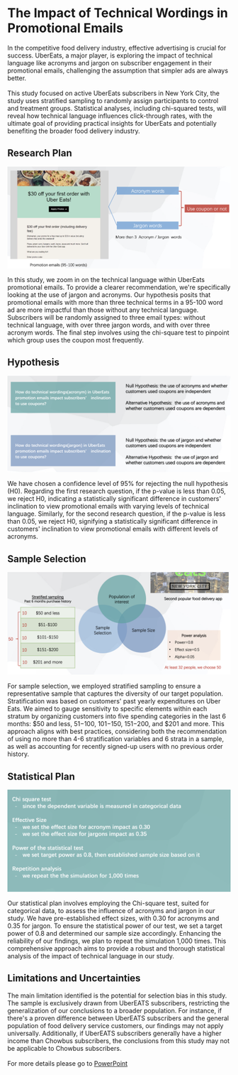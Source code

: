 # The Impact of Technical Wordings in Promotional Emails
In the competitive food delivery industry, effective advertising is crucial for success. UberEats, a major player, is exploring the impact of technical language like acronyms and jargon on subscriber engagement in their promotional emails, challenging the assumption that simpler ads are always better. 
<br>
<br>
This study focused on active UberEats subscribers in New York City, the study uses stratified sampling to randomly assign participants to control and treatment groups. Statistical analyses, including chi-squared tests, will reveal how technical language influences click-through rates, with the ultimate goal of providing practical insights for UberEats and potentially benefiting the broader food delivery industry. 

## Research Plan

![alt text](https://github.com/imkir0513/technical_wordings_in_promotions/blob/master/images/research%20plan_1.png)

In this study, we zoom in on the technical language within UberEats promotional emails. To provide a clearer recommendation, we're specifically looking at the use of jargon and acronyms. Our hypothesis posits that promotional emails with more than three technical terms in a 95-100 word ad are more impactful than those without any technical language. Subscribers will be randomly assigned to three email types: without technical language, with over three jargon words, and with over three acronym words. The final step involves using the chi-square test to pinpoint which group uses the coupon most frequently.



## Hypothesis

![alt text](https://github.com/imkir0513/technical_wordings_in_promotions/blob/master/images/hypothesis.png)

We have chosen a confidence level of 95% for rejecting the null hypothesis (H0). Regarding the first research question, if the p-value is less than 0.05, we reject H0, indicating a statistically significant difference in customers' inclination to view promotional emails with varying levels of technical language. Similarly, for the second research question, if the p-value is less than 0.05, we reject H0, signifying a statistically significant difference in customers' inclination to view promotional emails with different levels of acronyms.

## Sample Selection

![alt text](https://github.com/imkir0513/technical_wordings_in_promotions/blob/master/images/research%20plan_2.png)

For sample selection, we employed stratified sampling to ensure a representative sample that captures the diversity of our target population. Stratification was based on customers' past yearly expenditures on Uber Eats. We aimed to gauge sensitivity to specific elements within each stratum by organizing customers into five spending categories in the last 6 months: $50 and less, $51-$100, $101-$150, $151-$200, and $201 and more. This approach aligns with best practices, considering both the recommendation of using no more than 4-6 stratification variables and 6 strata in a sample, as well as accounting for recently signed-up users with no previous order history.

## Statistical Plan 

![alt text](https://github.com/imkir0513/technical_wordings_in_promotions/blob/master/images/statistical_plans.png)

Our statistical plan involves employing the Chi-square test, suited for categorical data, to assess the influence of acronyms and jargon in our study. We have pre-established effect sizes, with 0.30 for acronyms and 0.35 for jargon. To ensure the statistical power of our test, we set a target power of 0.8 and determined our sample size accordingly. Enhancing the reliability of our findings, we plan to repeat the simulation 1,000 times. This comprehensive approach aims to provide a robust and thorough statistical analysis of the impact of technical language in our study.

## Limitations and Uncertainties

The main limitation identified is the potential for selection bias in this study. The sample is exclusively drawn from UberEATS subscribers, restricting the generalization of our conclusions to a broader population. For instance, if there's a proven difference between UberEATS subscribers and the general population of food delivery service customers, our findings may not apply universally. Additionally, if UberEATS subscribers generally have a higher income than Chowbus subscribers, the conclusions from this study may not be applicable to Chowbus subscribers.
<br><br>
For more details please go to [PowerPoint](https://drive.google.com/file/d/14yaDmSQAuAhhE40wJeSADLfIDFuXGyPp/view?usp=sharing)
